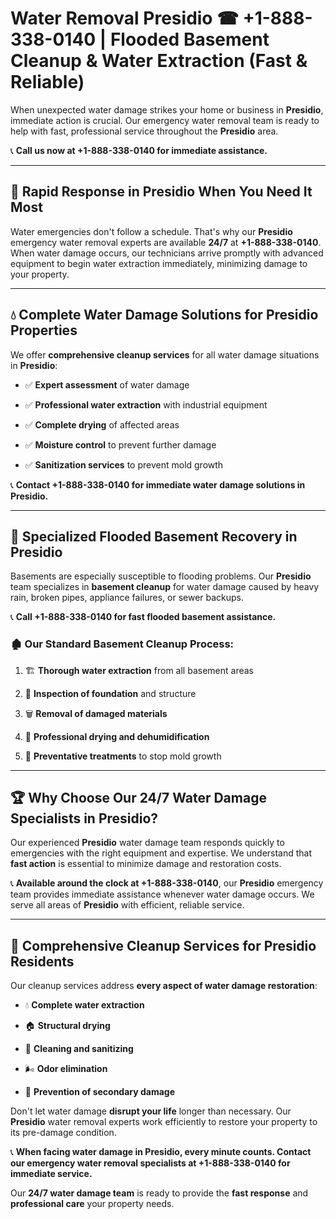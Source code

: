 # Water Removal Presidio ☎ +1-888-338-0140 | Flooded Basement Cleanup & Water Extraction (Fast & Reliable)

When unexpected water damage strikes your home or business in **Presidio**, immediate action is crucial. Our emergency water removal team is ready to help with fast, professional service throughout the **Presidio** area. 

📞 **Call us now at +1-888-338-0140 for immediate assistance.**
---
## 🚀 Rapid Response in Presidio When You Need It Most
Water emergencies don't follow a schedule. That's why our **Presidio** emergency water removal experts are available **24/7** at **+1-888-338-0140**. When water damage occurs, our technicians arrive promptly with advanced equipment to begin water extraction immediately, minimizing damage to your property.
---
## 💧 Complete Water Damage Solutions for Presidio Properties
We offer **comprehensive cleanup services** for all water damage situations in **Presidio**:
- ✅ **Expert assessment** of water damage  
- ✅ **Professional water extraction** with industrial equipment  
- ✅ **Complete drying** of affected areas  
- ✅ **Moisture control** to prevent further damage  
- ✅ **Sanitization services** to prevent mold growth  
📞 **Contact +1-888-338-0140 for immediate water damage solutions in Presidio.**
---
## 🌊 Specialized Flooded Basement Recovery in Presidio
Basements are especially susceptible to flooding problems. Our **Presidio** team specializes in **basement cleanup** for water damage caused by heavy rain, broken pipes, appliance failures, or sewer backups. 
📞 **Call +1-888-338-0140 for fast flooded basement assistance.**
### 🏚️ Our Standard Basement Cleanup Process:
1. 🏗️ **Thorough water extraction** from all basement areas  
2. 🔎 **Inspection of foundation** and structure  
3. 🗑️ **Removal of damaged materials**  
4. 💨 **Professional drying and dehumidification**  
5. 🚫 **Preventative treatments** to stop mold growth  
---
## 🏆 Why Choose Our 24/7 Water Damage Specialists in Presidio?
Our experienced **Presidio** water damage team responds quickly to emergencies with the right equipment and expertise. We understand that **fast action** is essential to minimize damage and restoration costs.
📞 **Available around the clock at +1-888-338-0140**, our **Presidio** emergency team provides immediate assistance whenever water damage occurs. We serve all areas of **Presidio** with efficient, reliable service.
---
## 🧹 Comprehensive Cleanup Services for Presidio Residents
Our cleanup services address **every aspect of water damage restoration**:
- 💧 **Complete water extraction**  
- 🏠 **Structural drying**  
- 🧼 **Cleaning and sanitizing**  
- 🌬️ **Odor elimination**  
- 🚫 **Prevention of secondary damage**  
Don't let water damage **disrupt your life** longer than necessary. Our **Presidio** water removal experts work efficiently to restore your property to its pre-damage condition.
📞 **When facing water damage in Presidio, every minute counts. Contact our emergency water removal specialists at +1-888-338-0140 for immediate service.**
Our **24/7 water damage team** is ready to provide the **fast response** and **professional care** your property needs.
